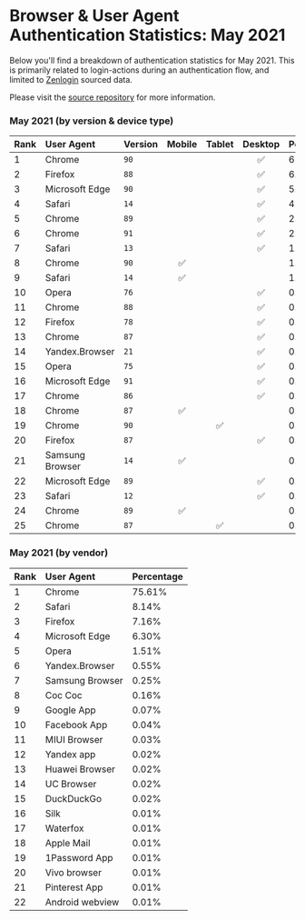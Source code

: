 # Browser & User Agent Authentication Statistics: May 2021

Below you'll find a breakdown of authentication statistics for
May 2021. This is primarily related to login-actions during an
authentication flow, and limited to <a href="https://zenlogin.co"/>Zenlogin</a>
sourced data.

Please visit the
<a href="https://github.com/zenlogin/browser-user-agent-authentication-statistics">source repository</a>
for more information.

### May 2021 (by version & device type)
| Rank | User Agent | Version | Mobile | Tablet | Desktop | Percentage |
| :--- | :--- | :--- | :---: | :---: | :---: | :--- |
| 1 | Chrome | `90` | | | ✅ | 65.00% |
| 2 | Firefox | `88` | | | ✅ | 6.01% |
| 3 | Microsoft Edge | `90` | | | ✅ | 5.63% |
| 4 | Safari | `14` | | | ✅ | 4.92% |
| 5 | Chrome | `89` | | | ✅ | 2.91% |
| 6 | Chrome | `91` | | | ✅ | 2.67% |
| 7 | Safari | `13` | | | ✅ | 1.80% |
| 8 | Chrome | `90` | ✅ | | | 1.42% |
| 9 | Safari | `14` | ✅ | | | 1.00% |
| 10 | Opera | `76` | | | ✅ | 0.88% |
| 11 | Chrome | `88` | | | ✅ | 0.74% |
| 12 | Firefox | `78` | | | ✅ | 0.64% |
| 13 | Chrome | `87` | | | ✅ | 0.53% |
| 14 | Yandex.Browser | `21` | | | ✅ | 0.50% |
| 15 | Opera | `75` | | | ✅ | 0.44% |
| 16 | Microsoft Edge | `91` | | | ✅ | 0.36% |
| 17 | Chrome | `86` | | | ✅ | 0.25% |
| 18 | Chrome | `87` | ✅ | | | 0.22% |
| 19 | Chrome | `90` | | ✅ | | 0.22% |
| 20 | Firefox | `87` | | | ✅ | 0.21% |
| 21 | Samsung Browser | `14` | ✅ | | | 0.20% |
| 22 | Microsoft Edge | `89` | | | ✅ | 0.17% |
| 23 | Safari | `12` | | | ✅ | 0.16% |
| 24 | Chrome | `89` | ✅ | | | 0.13% |
| 25 | Chrome | `87` | | ✅ | | 0.13% |

### May 2021 (by vendor)
| Rank | User Agent | Percentage |
| :--- | :--- | :--- |
| 1 | Chrome | 75.61% |
| 2 | Safari | 8.14% |
| 3 | Firefox | 7.16% |
| 4 | Microsoft Edge | 6.30% |
| 5 | Opera | 1.51% |
| 6 | Yandex.Browser | 0.55% |
| 7 | Samsung Browser | 0.25% |
| 8 | Coc Coc | 0.16% |
| 9 | Google App | 0.07% |
| 10 | Facebook App | 0.04% |
| 11 | MIUI Browser | 0.03% |
| 12 | Yandex app | 0.02% |
| 13 | Huawei Browser | 0.02% |
| 14 | UC Browser | 0.02% |
| 15 | DuckDuckGo | 0.02% |
| 16 | Silk | 0.01% |
| 17 | Waterfox | 0.01% |
| 18 | Apple Mail | 0.01% |
| 19 | 1Password App | 0.01% |
| 20 | Vivo browser | 0.01% |
| 21 | Pinterest App | 0.01% |
| 22 | Android webview | 0.01% |
